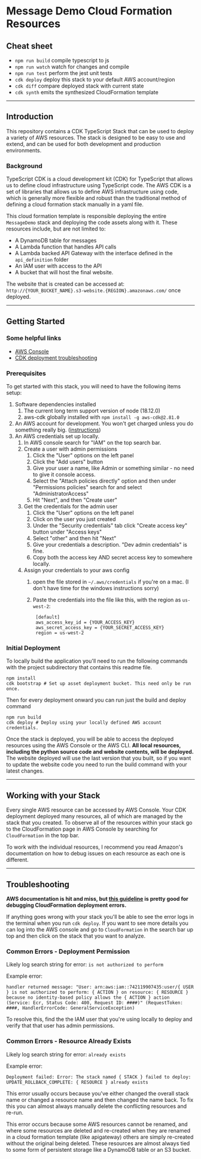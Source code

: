 # Message Demo Cloud Formation Resources

## Cheat sheet

* `npm run build`   compile typescript to js
* `npm run watch`   watch for changes and compile
* `npm run test`    perform the jest unit tests
* `cdk deploy`      deploy this stack to your default AWS account/region
* `cdk diff`        compare deployed stack with current state
* `cdk synth`       emits the synthesized CloudFormation template

---

## Introduction

This repository contains a CDK TypeScript Stack that can be used to deploy a variety of AWS resources. The stack is designed to be easy to use and extend, and can be used for both development and production environments.

### Background

TypeScript CDK is a cloud development kit (CDK) for TypeScript that allows us to define cloud infrastructure using
TypeScript code. The AWS CDK is a set of libraries that allows us to define AWS infrastructure using code, which
is generally more flexible and robust than the traditional method of defining a cloud formation stack manually in
a yaml file.

This cloud formation template is responsible deploying the entire `MessageDemo` stack and deploying the code assets
along with it. These resources include, but are not limited to:
- A DynamoDB table for messages
- A Lambda function that handles API calls
- A Lambda backed API Gateway with the interface defined in the `api_definition` folder
- An IAM user with access to the API
- A bucket that will host the final website.

The website that is created can be accessed at: `http://{YOUR_BUCKET_NAME}.s3-website.{REGION}.amazonaws.com/` once
deployed.

---

## Getting Started

### Some helpful links

- [AWS Console](console.aws.amazon.com)
- [CDK deployment troubleshooting](https://docs.aws.amazon.com/AWSCloudFormation/latest/UserGuide/troubleshooting.html)

### Prerequisites

To get started with this stack, you will need to have the following items setup:

1. Software dependencies installed
    1. The current long term support version of node (18.12.0)
    1. aws-cdk globally installed with `npm install -g aws-cdk@2.81.0`
1. An AWS account for development. You won't get charged unless you do something really big. ([instructions](https://aws.amazon.com/resources/create-account/))
1. An AWS credentials set up locally.
    1. In AWS console search for "IAM" on the top search bar.
    1. Create a user with admin permissions
        1. Click the "User" options on the left panel
        1. Click the "Add users" button
        1. Give your user a name, like Admin or something similar - no need to give it console access.
        1. Select the "Attach policies directly" option and then under "Permissions policies" search for and select "AdministratorAccess"
        1. Hit "Next", and then "Create user"
    1. Get the credentials for the admin user
        1. Click the "User" options on the left panel
        1. Click on the user you just created
        1. Under the "Security credentials" tab click "Create access key" button under "Access keys"
        1. Select "other" and then hit "Next"
        1. Give your credentials a description. "Dev admin credentials" is fine.
        1. Copy both the access key AND secret access key to somewhere locally.
    1. Assign your credentials to your aws config
        1. open the file stored in `~/.aws/credentials` if you're on a mac. (I don't have time for the windows instructions sorry)
        1. Paste the credentials into the file like this, with the region as `us-west-2`:

                [default]
                aws_access_key_id = {YOUR_ACCESS_KEY}
                aws_secret_access_key = {YOUR_SECRET_ACCESS_KEY}
                region = us-west-2

### Initial Deployment

To locally build the application you'll need to run the following commands with the project subdirectory that contains
this readme file.

    npm install
    cdk bootstrap # Set up asset deployment bucket. This need only be run once.

Then for every deployment onward you can run just the build and deploy command

    npm run build
    cdk deploy # Deploy using your locally defined AWS account credentials.

Once the stack is deployed, you will be able to access the deployed resources using the AWS Console or the AWS CLI.
**All local resources, including the python source code and website contents, will be deployed.** The website deployed
will use the last version that you built, so if you want to update the website code you need to run the build command
with your latest changes.

---

## Working with your Stack

Every single AWS resource can be accessed by AWS Console. Your CDK deployment deployed many resources, all of which are
managed by the stack that you created. To observe all of the resources within your stack go to the CloudFormation page
in AWS Console by searching for `CloudFormation` in the top bar.

To work with the individual resources, I recommend you read Amazon's documentation on how to debug issues on each resource
as each one is different.

---

## Troubleshooting

**AWS documentation is hit and miss, but
[this guideline](https://docs.aws.amazon.com/AWSCloudFormation/latest/UserGuide/troubleshooting.html)
is pretty good for debugging CloudFormation deployment errors.**

If anything goes wrong with your stack you'll be able to see the error logs in the terminal when you run `cdk deploy`.
If you want to see more details you can log into the AWS console and go to `CloudFormation` in the search bar up top
and then click on the stack that you want to analyze.

### Common Errors - Deployment Permission

Likely log search string for error: `is not authorized to perform`

Example error:

    handler returned message: "User: arn:aws:iam::742119907435:user/{ USER } is not authorized to perform: { ACTION } on resource: { RESOURCE } because no identity-based policy allows the { ACTION } action (Service: Ecr, Status Code: 400, Request ID: ####)" (RequestToken: ####, HandlerErrorCode: GeneralServiceException)

To resolve this, find the the IAM user that you're using locally to deploy and verify that that user has admin
permissions.

### Common Errors - Resource Already Exists

Likely log search string for error: `already exists`

Example error:

    Deployment failed: Error: The stack named { STACK } failed to deploy: UPDATE_ROLLBACK_COMPLETE: { RESOURCE } already exists

This error usually occurs because you've either changed the overall stack name or changed a resource name and then
changed the name back. To fix this you can almost always manually delete the conflicting resources and re-run.

This error occurs because some AWS resources cannot be renamed, and where some resources are deleted and re-created when they are renamed in a cloud formation template (like apigateway) others are simply re-created without the original being
deleted. These resources are almost always tied to some form of persistent storage like a DynamoDB table or an S3 bucket.
